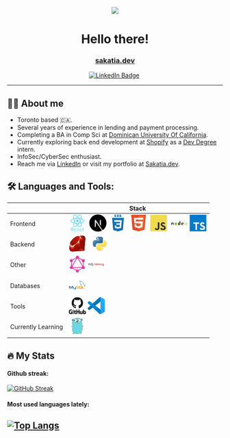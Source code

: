 
<!-- source - https://www.sitepoint.com/github-profile-readme/-->
<div id="header" align="center">
  <img src="https://media0.giphy.com/media/v1.Y2lkPTc5MGI3NjExYWI0N2VlMjUxNDEwMjlkOGQ1NWMxMGJmMzk1ZTQxYjJhZjU3MmMzMyZjdD1z/j1soPQE95y0eXhMwKT/giphy.gif" width="100"/>
  <h1>Hello there!</h1>
  <div id="badges">
    <h3><a href="https://www.sakatia.dev">sakatia.dev</a></h3>
    <a href="https://www.linkedin.com/in/edithsakatia/"><img src="https://img.shields.io/badge/LinkedIn-blue?style=for-the-badge&logo=linkedin&logoColor=white" alt="LinkedIn Badge"/></a>
      <img src="https://komarev.com/ghpvc/?username=this-is-emma&style=flat-square&color=blue" alt=""/>  
  </div>
</div>

---

## :woman_technologist: About me 

<ul>
 <li>Toronto based 🇨🇦. </li>
 <li>Several years of experience in lending and payment processing.</li>
  <li>Completing a BA in Comp Sci at <a href="https://www.dominican.edu/">Dominican University Of California</a>.</li>
  <li>Currently exploring back end development at <a href="https://www.shopify.com/">Shopify</a> as a <a href="https://devdegree.ca/">Dev Degree</a> intern.</li>
 <li>InfoSec/CyberSec enthusiast.</li>
 <li>Reach me via <a href="https://www.linkedin.com/in/edithsakatia/">LinkedIn</a> or visit my portfolio at <a href="https://www.sakatia.dev/">Sakatia.dev</a>.</li> 
</ul>


## :hammer_and_wrench: Languages and Tools:

||Stack|
|---|---|
|Frontend|<img src="https://github.com/devicons/devicon/blob/master/icons/react/react-original-wordmark.svg" title="React" alt="React" width="40" height="40"/>&nbsp; <img src="https://raw.githubusercontent.com/devicons/devicon/master/icons/nextjs/nextjs-original.svg" title="NextJs" alt="NextJs" width="40" height="40"/>&nbsp; <img src="https://github.com/devicons/devicon/blob/master/icons/css3/css3-plain-wordmark.svg"  title="CSS3" alt="CSS" width="40" height="40"/>&nbsp; <img src="https://github.com/devicons/devicon/blob/master/icons/html5/html5-original.svg" title="HTML5" alt="HTML" width="40" height="40"/>&nbsp; <img src="https://github.com/devicons/devicon/blob/master/icons/javascript/javascript-original.svg" title="JavaScript" alt="JavaScript" width="40" height="40"/>&nbsp; <img src="https://github.com/devicons/devicon/blob/master/icons/nodejs/nodejs-original-wordmark.svg" title="NodeJS" alt="NodeJS" width="40" height="40"/>&nbsp;<img src="https://raw.githubusercontent.com/devicons/devicon/master/icons/typescript/typescript-original.svg" title="MySQL"  alt="MySQL" width="40" height="40"/>|
|Backend|<img src="https://raw.githubusercontent.com/devicons/devicon/master/icons/ruby/ruby-original.svg" title="Ruby" alt="Ruby" width="40" height="40"/> &nbsp; <img src="https://raw.githubusercontent.com/devicons/devicon/master/icons/python/python-original.svg" title="Python" alt="Python" width="40" height="40"/>|
|Other|<img src="https://raw.githubusercontent.com/devicons/devicon/master/icons/graphql/graphql-plain.svg" title="GraphQl" alt="GraphQL" width="40" height="40"/>&nbsp;<img src="https://raw.githubusercontent.com/devicons/devicon/master/icons/sqlalchemy/sqlalchemy-original-wordmark.svg" title="GraphQl" alt="GraphQL" width="40" height="40"/>|
|Databases|<img src="https://github.com/devicons/devicon/blob/master/icons/mysql/mysql-original-wordmark.svg" title="MySQL"  alt="MySQL" width="40" height="40"/>&nbsp;|
|Tools| <img src="https://raw.githubusercontent.com/devicons/devicon/master/icons/github/github-original-wordmark.svg" title="vsCode" alt="vsCode" width="40" height="40"/> <img src="https://raw.githubusercontent.com/devicons/devicon/master/icons/vscode/vscode-original.svg" title="vsCode" alt="vsCode" width="40" height="40"/>|
|Currently Learning|<img src="https://raw.githubusercontent.com/devicons/devicon/master/icons/go/go-original.svg" title="vsCode" alt="vsCode" width="40" height="40"/>|


## :fire: My Stats

#### Github streak:
[![GitHub Streak](https://github-readme-streak-stats.herokuapp.com/?user=this-is-emma&theme=dark&background=000000)](https://git.io/streak-stats)

#### Most used languages lately:
[![Top Langs](https://github-readme-stats.vercel.app/api/top-langs/?username=this-is-emma&layout=compact&theme=vision-friendly-dark)](https://github.com/this-is-emma/github-readme-stats)
---
